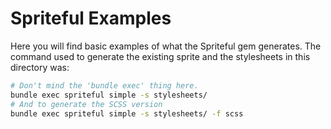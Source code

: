 # Spriteful Examples

Here you will find basic examples of what the Spriteful gem generates.
The command used to generate the existing sprite and the stylesheets in
this directory was:

```bash
# Don't mind the 'bundle exec' thing here.
bundle exec spriteful simple -s stylesheets/
# And to generate the SCSS version
bundle exec spriteful simple -s stylesheets/ -f scss
```
